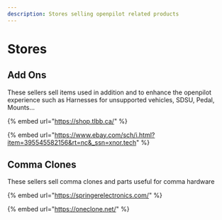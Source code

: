 ```yaml
---
description: Stores selling openpilot related products
---
```


# Stores

## Add Ons

These sellers sell items used in addition and to enhance the openpilot experience such as Harnesses for unsupported vehicles, SDSU, Pedal, Mounts...

{% embed url="https://shop.tlbb.ca/" %}

{% embed url="https://www.ebay.com/sch/i.html?item=395545582156&rt=nc&_ssn=xnor.tech" %}

## Comma Clones

These sellers sell comma clones and parts useful for comma hardware

{% embed url="https://springerelectronics.com/" %}

{% embed url="https://oneclone.net/" %}
